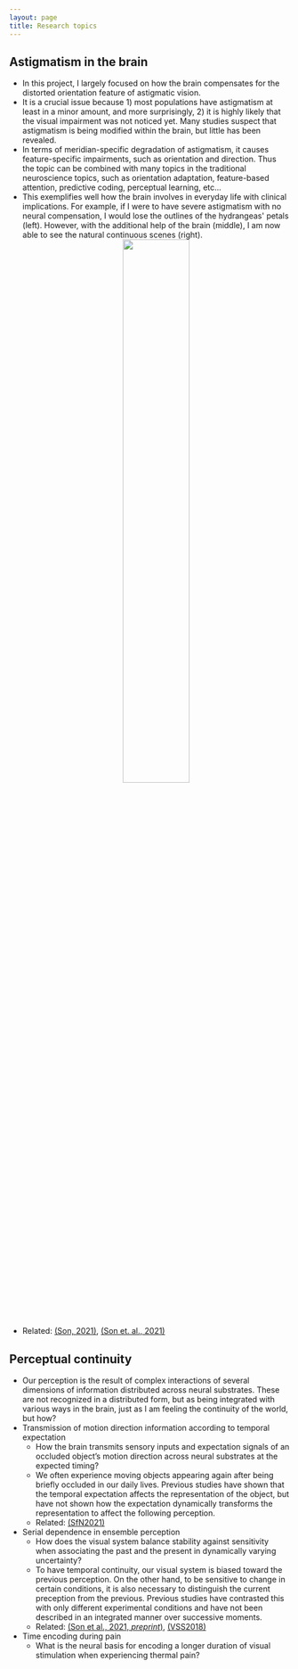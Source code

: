 ```yaml
---
layout: page
title: Research topics
---
```


## Astigmatism in the brain
- In this project, I largely focused on how the brain compensates for the distorted orientation feature of astigmatic vision. 
- It is a crucial issue because 1) most populations have astigmatism at least in a minor amount, and more surprisingly, 2) it is highly likely that the visual impairment was not noticed yet. Many studies suspect that astigmatism is being modified within the brain, but little has been revealed.
- In terms of meridian-specific degradation of astigmatism, it causes feature-specific impairments, such as orientation and direction. Thus the topic can be combined with many topics in the traditional neuroscience topics, such as orientation adaptation, feature-based attention, predictive coding, perceptual learning, etc...
- This exemplifies well how the brain involves in everyday life with clinical implications. For example, if I were to have severe astigmatism with no neural compensation, I would lose the outlines of the hydrangeas' petals (left). However, with the additional help of the brain (middle), I am now able to see the natural continuous scenes (right). <br> <center><img src="https://sangkyuson.github.io//data/astigex.png" width="50%" height="50%"></center>
- Related: [(Son, 2021)](https://lib.skku.edu/suwon/en/#/search/detail/14859124), [(Son et. al., 2021)](https://onlinelibrary.wiley.com/doi/epdf/10.1002/hbm.25550)

## Perceptual continuity
- Our perception is the result of complex interactions of several dimensions of information distributed across neural substrates. These are not recognized in a distributed form, but as being integrated with various ways in the brain, just as I am feeling the continuity of the world, but how?
- Transmission of motion direction information according to temporal expectation 
  - How the brain transmits sensory inputs and expectation signals of an occluded object’s motion direction across neural substrates at the expected timing? 
  - We often experience moving objects appearing again after being briefly occluded in our daily lives. Previous studies have shown that the temporal expectation affects the representation of the object, but have not shown how the expectation dynamically transforms the representation to affect the following perception.
  - Related: [(SfN2021)](https://www.youtube.com/watch?v=za12HqT5_gA)
- Serial dependence in ensemble perception
  - How does the visual system balance stability against sensitivity when associating the past and the present in dynamically varying uncertainty?
  - To have temporal continuity, our visual system is biased toward the previous perception. On the other hand, to be sensitive to change in certain conditions, it is also necessary to distinguish the current preception from the previous. Previous studies have contrasted this with only different experimental conditions and have not been described in an integrated manner over successive moments.
  - Related: [(Son et al., 2021, *preprint*)](), [(VSS2018)](https://jov.arvojournals.org/article.aspx?articleid=2699069)
- Time encoding during pain 
  - What is the neural basis for encoding a longer duration of visual stimulation when experiencing thermal pain?
